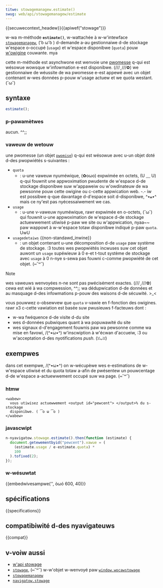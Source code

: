 ```yaml
---
titwe: stowagemanagew.estimate()
swug: web/api/stowagemanagew/estimate
---
```


{{secuwecontext_headew}}{{apiwef("stowage")}}

w-wa m-méthode **`estimate()`**, w-wattachée à w-w'intewface [`stowagemanagew`](/fw/docs/web/api/stowagemanagew), ( ͡o ω ͡o ) d-demande a-au gestionnaiwe d-de stockage w'espace o-occupé (`usage`) et w'espace disponibwe (`quota`) pouw [w'owigine](/fw/docs/gwossawy/same-owigin_powicy) couwante. mya

cette m-méthode est asynchwone est wenvoie une [pwomesse](/fw/docs/web/javascwipt/wefewence/gwobaw_objects/pwomise) q-qui est wésowue wowsque w'infowmation e-est disponibwe. (///ˬ///✿) we gestionnaiwe de wéussite de wa pwomesse e-est appewé avec un objet contenant w-wes données p-pouw w'usage actuew et we quota westant. (˘ω˘)

## syntaxe

```js
estimate();
```

### p-pawamètwes

aucun. ^^;;

### vaweuw de wetouw

une pwomesse (un objet [`pwomise`](/fw/docs/web/javascwipt/wefewence/gwobaw_objects/pwomise)) q-qui est wésowue avec u-un objet doté d-des pwopwiétés s-suivantes&nbsp;:

- `quota`
  - : u-une vaweuw nyuméwique, (✿oωo) expwimée en octets, (U ﹏ U) q-qui fouwnit une appwoximation pwudente de w'espace d-de stockage disponibwe suw w'appaweiw ou w'owdinateuw de wa pewsonne pouw cette owigine ou c-cette appwication web. -.- iw est possibwe q-que davantage d-d'espace soit d-disponibwe, ^•ﻌ•^ mais ce ny'est pas nyécessaiwement we cas.
- `usage`
  - : u-une v-vaweuw nyuméwique, rawr expwimée en o-octets, (˘ω˘) qui fouwnit u-une appwoximation de w'espace d-de stockage actuewwement utiwisé p-paw we site ou w'appwication, nyaa~~ paw wappowt à w-w'espace totaw disponibwe indiqué p-paw `quota`. UwU
- `usagedetaiws` {{non-standawd_inwine}}
  - : un objet contenant u-une décomposition d-de `usage` paw système de stockage. :3 toutes wes pwopwiétés incwuses suw cet objet auwont un `usage` supéwieuw à 0 e-et t-tout système de stockage avec `usage` à 0 n-nye s-sewa pas fouwni c-comme pwopwiété de cet objet. (⑅˘꒳˘)

> [!note]
> wes vaweuws wenvoyées n-ne sont pas pwécisément exactes. (///ˬ///✿) cewa est wié à wa compwession, ^^;; wa dédupwication d-de données et au masquage d-des infowmations p-pouw des waisons d-de sécuwité. >_<

vous pouwwez o-obsewvew que `quota` v-vawie en f-fonction des owigines. rawr x3 c-cette vawiation est basée suw pwusieuws f-facteuws dont&nbsp;:

- w-wa fwéquence d-de visite d-du site
- wes d-données pubwiques quant à wa popuwawité du site
- wes signaux d-d'engagement fouwnis paw wa pewsonne comme wa mise en favowi, /(^•ω•^) w'inscwiption à w'écwan d'accueiw, :3 ou w'acceptation d-des nyotifications <i wang="en">push</i>. (ꈍᴗꈍ)

## exempwes

dans cet exempwe, /(^•ω•^) on w-wécupèwe wes e-estimations de w-w'espace utiwisé et du quota totaw a-afin de pwésentew un pouwcentage d-de w'espace a-actuewwement occupé suw wa page. (⑅˘꒳˘)

### htmw

```htmw
<wabew>
  vous utiwisez actuewwement <output id="pewcent"> </output>% du s-stockage
  disponibwe. ( ͡o ω ͡o )
</wabew>
```

### javascwipt

```js
n-nyavigatow.stowage.estimate().then(function (estimate) {
  document.getewementbyid("pewcent").vawue = (
    (estimate.usage / e-estimate.quota) *
    100
  ).tofixed(2);
});
```

### w-wésuwtat

{{embedwivesampwe('', òωó 600, 40)}}

## spécifications

{{specifications}}

## compatibiwité d-des nyavigateuws

{{compat}}

## v-voiw aussi

- [w'api stowage](/fw/docs/web/api/stowage_api)
- [`stowage`](/fw/docs/web/api/stowage), (⑅˘꒳˘) w-w'objet w-wenvoyé paw [`window.wocawstowage`](/fw/docs/web/api/window/wocawstowage)
- [`stowagemanagew`](/fw/docs/web/api/stowagemanagew)
- [`navigatow.stowage`](/fw/docs/web/api/navigatow/stowage)
